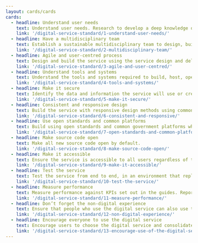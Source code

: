 ```yaml
---
layout: cards/cards
cards:
  - headline: Understand user needs
    text: Understand user needs. Research to develop a deep knowledge of the users and their context for the service.
    link: '/digital-service-standard/1-understand-user-needs/'
  - headline: Have a multidisciplinary team
    text: Establish a sustainable multidisciplinary team to design, build, operate and iterate the service, led by an experienced product manager with decision-making responsibility.
    link: '/digital-service-standard/2-multidisciplinary-team/'
  - headline: Agile and user-centred process
    text: Design and build the service using the service design and delivery process, taking an agile and user-centred approach.
    link: '/digital-service-standard/3-agile-and-user-centred/'
  - headline: Understand tools and systems
    text: Understand the tools and systems required to build, host, operate and measure the service and how to adopt, adapt or procure them.
    link: '/digital-service-standard/4-tools-and-systems/'
  - headline: Make it secure
    text: Identify the data and information the service will use or create. Put appropriate legal, privacy and security measures in place.
    link: '/digital-service-standard/5-make-it-secure/'
  - headline: Consistent and responsive design
    text: Build the service with responsive design methods using common design patterns and the style guide.
    link: '/digital-service-standard/6-consistent-and-responsive/'
  - headline: Use open standards and common platforms
    text: Build using open standards and common government platforms where appropriate.
    link: '/digital-service-standard/7-open-standards-and-common-platforms/'
  - headline: Make source code open
    text: Make all new source code open by default.
    link: '/digital-service-standard/8-make-source-code-open/'
  - headline: Make it accessible
    text: Ensure the service is accessible to all users regardless of their ability and environment.
    link: '/digital-service-standard/9-make-it-accessible/'
  - headline: Test the service
    text: Test the service from end to end, in an environment that replicates the live version.
    link: '/digital-service-standard/10-test-the-service/'
  - headline: Measure performance
    text: Measure performance against KPIs set out in the guides. Report on public dashboard.
    link: '/digital-service-standard/11-measure-performance/'
  - headline: Don’t forget the non-digital experience
    text: Ensure that people who use the digital service can also use the other available channels if needed, without repetition or confusion.
    link: '/digital-service-standard/12-non-digital-experience/'
  - headline: Encourage everyone to use the digital service
    text: Encourage users to choose the digital service and consolidate or phase out existing alternative channels where appropriate.
    link: '/digital-service-standard/13-encourage-use-of-the-digital-service/'
---
```

